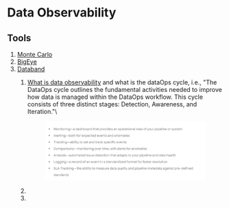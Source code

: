 # Data Observability

## Tools

1. [Monte Carlo](https://www.montecarlodata.com/)
2. [BigEye](https://www.bigeye.com/)
3. [Databand](https://databand.ai)
   1.  [What is data observability](https://databand.ai/data-observability/) and what is the dataOps cycle, i.e., "The DataOps cycle outlines the fundamental activities needed to improve how data is managed within the DataOps workflow. This cycle consists of three distinct stages: Detection, Awareness, and Iteration."\


       <figure><img src="../.gitbook/assets/image (30).png" alt=""><figcaption></figcaption></figure>
   2.
   3.
